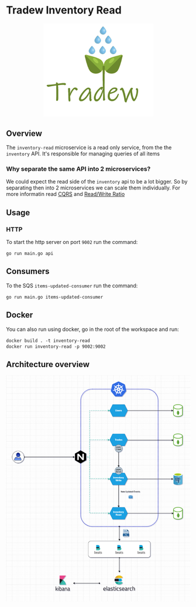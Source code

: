 # Tradew Inventory Read

<div align="center"><img src="docs/logo.png" alt="logo" width="300"/></div>

## Overview
The `inventory-read` microservice is a read only service, from the the `inventory` API. It's responsible for managing queries of all items

### Why separate the same API into 2 microservices?
We could expect the read side of the `inventory` api to be a lot bigger. So by separating then into 2 microservices we can scale them individually. For more informatin read [CQRS](https://en.wikipedia.org/wiki/Command%E2%80%93query_separation) and [Read/Write Ratio](https://support.liveoptics.com/hc/en-us/articles/229590547-Live-Optics-Basics-Read-Write-Ratio)

## Usage

### HTTP
To start the http server on port `9002` run the command:
```
go run main.go api
```

## Consumers
To the SQS `items-updated-consumer` run the command:
```
go run main.go items-updated-consumer
```

## Docker

You can also run using docker, go in the root of the workspace and run:
```
docker build . -t inventory-read
docker run inventory-read -p 9002:9002
```


## Architecture overview

![image of the architecture](./docs/architecture.png)